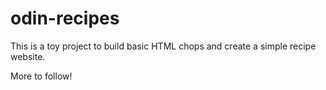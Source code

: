 # odin-recipes

This is a toy project to build basic HTML chops and create a simple recipe website.  

More to follow!